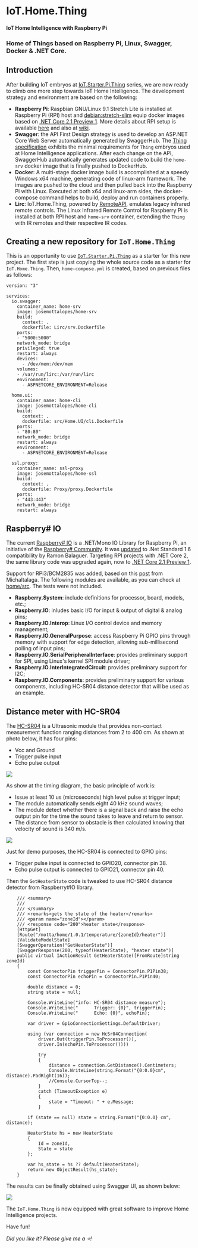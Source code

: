# IoT.Home.Thing

#### IoT Home Intelligence with Raspberry Pi

### Home of Things based on Raspberry Pi, Linux, Swagger, Docker & .NET Core.

## Introduction

After building IoT embryos at [IoT.Starter.Pi.Thing](https://github.com/josemotta/IoT.Starter.Pi.Thing) series, we are now ready to climb one more step towards IoT Home Intelligence. The development strategy and environment are based on the following:  

- **Raspberry Pi**: Raspbian GNU/Linux 9.1 Stretch Lite is installed at Raspberry Pi (RPI) host and [debian:stretch-slim](https://github.com/dotnet/dotnet-docker/blob/master/2.1/runtime/stretch-slim/arm32v7/Dockerfile) equip docker images based on [.NET Core 2.1 Preview 1](https://blogs.msdn.microsoft.com/dotnet/2018/02/27/announcing-net-core-2-1-preview-1/). More details about RPI setup is available [here](https://github.com/josemotta/IoT.Starter.Pi.Thing/wiki/2.-IoT.Starter.Pi.Thing#2-setup) and also at [wiki](https://github.com/josemotta/IoT.Starter.Pi.Thing/wiki/RPI-Setup).
- **Swagger**: the API First Design strategy is used to develop an ASP.NET Core Web Server automatically generated by SwaggerHub. The [Thing specification](https://github.com/josemotta/IoT.Starter.Pi.Thing/wiki/2.-IoT.Starter.Pi.Thing#1-specs) exhibits the minimal requirements for `Thing` embryos used at Home Intelligence applications. After each change on the API, SwaggerHub automatically generates updated code to build the `home-srv` docker image that is finally pushed to DockerHub.
- **Docker**: A multi-stage docker image build is accomplished at a speedy Windows x64 machine, generating code of linux-arm framework. The images are pushed to the cloud and then pulled back into the Raspberry Pi with Linux. Executed at both x64 and linux-arm sides, the docker-compose command helps to build, deploy and run containers properly.
- **Lirc**: IoT.Home.Thing, powered by [RemoteAPI](https://app.swaggerhub.com/apis/motta/home/1.0.2#/Remote), emulates legacy infrared remote controls. The Linux Infrared Remote Control for Raspberry Pi is installed at both RPI host and `home-srv` container, extending the `Thing` with IR remotes and their respective IR codes.

## Creating a new repository for `IoT.Home.Thing`

This is an opportunity to use [`IoT.Starter.Pi.Thing`](https://github.com/josemotta/IoT.Starter.Pi.Thing) as a starter for this new project. The first step is just copying the whole  source code as a starter for `IoT.Home.Thing`. Then, `home-compose.yml` is created, based on previous files as follows:

	version: "3"
	
	services:
	  io.swagger:
	    container_name: home-srv
	    image: josemottalopes/home-srv
	    build:
	      context: .
	      dockerfile: Lirc/srv.Dockerfile
	    ports:
	    - "5000:5000"
	    network_mode: bridge
	    privileged: true
	    restart: always
	    devices:
	      - /dev/mem:/dev/mem
	    volumes:
	    - /var/run/lirc:/var/run/lirc
	    environment:
	      - ASPNETCORE_ENVIRONMENT=Release
	
	  home.ui:
	    container_name: home-cli
	    image: josemottalopes/home-cli
	    build:
	      context: .
	      dockerfile: src/Home.UI/cli.Dockerfile
	    ports:
	    - "80:80"
	    network_mode: bridge
	    restart: always
	    environment:
	      - ASPNETCORE_ENVIRONMENT=Release
	 
	  ssl.proxy:
	    container_name: ssl-proxy
	    image: josemottalopes/home-ssl
	    build:
	      context: .
	      dockerfile: Proxy/proxy.Dockerfile
	    ports:
	    - "443:443"
	    network_mode: bridge
	    restart: always

## Raspberry# IO

The current [Raspberry# IO](https://github.com/raspberry-sharp/raspberry-sharp-io) is a .NET/Mono IO Library for Raspberry Pi, an initiative of the [Raspberry# Community](http://www.raspberry-sharp.org/). It was [updated](https://github.com/Ramon-Balaguer/raspberry-sharp-io) to .Net Standard 1.6 compatibility by Ramon Balaguer. Targeting RPI projects with .NET Core 2, the  same library code was upgraded again, now to [.NET Core 2.1 Preview 1](https://blogs.msdn.microsoft.com/dotnet/2018/02/27/announcing-net-core-2-1-preview-1/).

Support for RPi3/BCM2835 was added, based on this [post](https://github.com/raspberry-sharp/raspberry-sharp-io/issues/88) from Michaltalaga. The following modules are available, as you can check at [home/src](https://github.com/josemotta/IoT.Home.Thing/tree/master/home/src). The tests were not included. 

- **Raspberry.System**: include definitions for processor, board, models, etc.;
- **Raspberry.IO**: inludes basic I/O for input & output of digital & analog pins;
- **Raspberry.IO.Interop**: Linux I/O control device and memory management;
- **Raspberry.IO.GeneralPurpose**: access Raspberry Pi GPIO pins through memory with support for edge detection, allowing sub-millisecond polling of input pins;
- **Raspberry.IO.SerialPeripheralInterface**: provides preliminary support for SPI,  using Linux's kernel SPI module driver;
- **Raspberry.IO.InterIntegratedCircuit**: provides preliminary support for I2C;
- **Raspberry.IO.Components**: provides preliminary support for various components, including HC-SR04 distance detector that will be used as an example.

## Distance meter with HC-SR04


The [HC-SR04](http://www.micropik.com/PDF/HCSR04.pdf) is a Ultrasonic module that provides non-contact measurement function ranging distances from 2 to 400 cm. As shown at photo below, it has four pins:

- Vcc and Ground
- Trigger pulse input
- Echo pulse output

![](https://i.imgur.com/AaAC7GV.jpg)

As show at the timing diagram, the basic principle of work is:

- Issue at least 10 us (microseconds) high level pulse at trigger input;
- The module automatically sends eight 40 kHz sound waves;
- The module detect whether there is a signal back and raise the echo output pin for the time the sound takes to leave and return to sensor.
- The distance from sensor to obstacle is then calculated knowing that velocity of sound is 340 m/s.

![](https://i.imgur.com/Cfk7LhM.png)

Just for demo purposes, the HC-SR04 is connected to GPIO pins:

- Trigger pulse input is connected to GPIO20, connector pin 38.
- Echo pulse output is connected to GPIO21, connector pin 40.

Then the `GetHeaterState` code is tweaked to use HC-SR04 distance detector from Raspberry#IO library.

        /// <summary>
        /// 
        /// </summary>
        /// <remarks>gets the state of the heater</remarks>
        /// <param name="zoneId"></param>
        /// <response code="200">heater state</response>
        [HttpGet]
        [Route("/motta/home/1.0.1/temperature/{zoneId}/heater")]
        [ValidateModelState]
        [SwaggerOperation("GetHeaterState")]
        [SwaggerResponse(200, typeof(HeaterState), "heater state")]
        public virtual IActionResult GetHeaterState([FromRoute]string zoneId)
        {
            const ConnectorPin triggerPin = ConnectorPin.P1Pin38;
            const ConnectorPin echoPin = ConnectorPin.P1Pin40;

            double distance = 0;
            string state = null;

            Console.WriteLine("info: HC-SR04 distance measure");
            Console.WriteLine("      Trigger: {0}", triggerPin);
            Console.WriteLine("      Echo: {0}", echoPin);

            var driver = GpioConnectionSettings.DefaultDriver;

            using (var connection = new HcSr04Connection(
                driver.Out(triggerPin.ToProcessor()),
                driver.In(echoPin.ToProcessor())))

                try
                {
                    distance = connection.GetDistance().Centimeters;
                    Console.WriteLine(string.Format("{0:0.0}cm", distance).PadRight(16));
                    //Console.CursorTop--;
                }
                catch (TimeoutException e)
                {
                    state = "Timeout: " + e.Message;
                }

            if (state == null) state = string.Format("{0:0.0} cm", distance);

            HeaterState hs = new HeaterState
            {
                Id = zoneId,
                State = state
            };

            var hs_state = hs ?? default(HeaterState);
            return new ObjectResult(hs_state);
        }

The results can be finally obtained using Swagger UI, as shown below:

![](https://i.imgur.com/LhjmNpn.png)

The `IoT.Home.Thing` is now equipped with great software to improve Home Intelligence projects.

Have fun!

*Did you like it? Please give me a :star:!*